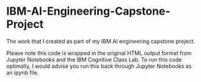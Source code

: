 # IBM-AI-Engineering-Capstone-Project

The work that I created as part of my IBM AI engineering capstone project.

Please note this code is wrapped in the original HTML output format from Jupyter Notebooks and the IBM Cognitive Class Lab. To run this code optimally, I would advise you run this back through Jupyter Notebooks as an ipynb file.
